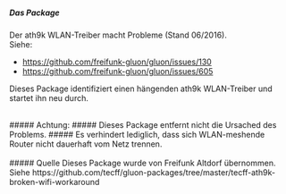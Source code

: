 ##### Das Package
Der ath9k WLAN-Treiber macht Probleme (Stand 06/2016).<br>
Siehe:

* https://github.com/freifunk-gluon/gluon/issues/130
* https://github.com/freifunk-gluon/gluon/issues/605

Dieses Package identifiziert einen hängenden ath9k WLAN-Treiber und startet ihn neu durch.

<br>
##### Achtung:
##### Dieses Package entfernt nicht die Ursached des Problems. 
##### Es verhindert lediglich, dass sich WLAN-meshende Router nicht dauerhaft vom Netz trennen. 
<br>
<br>
##### Quelle
Dieses Package wurde von Freifunk Altdorf übernommen.<br>
Siehe https://github.com/tecff/gluon-packages/tree/master/tecff-ath9k-broken-wifi-workaround

